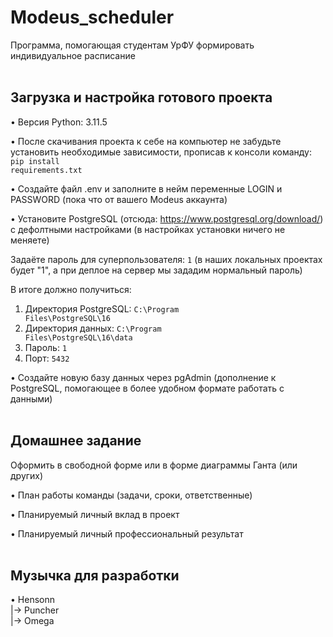 # Modeus_scheduler
Программа, помогающая студентам УрФУ формировать индивидуальное расписание
<br /> <br />


## Загрузка и настройка готового проекта
• Версия Python: 3.11.5

• После скачивания проекта к себе на компьютер не забудьте установить необходимые зависимости, прописав к консоли команду: 
<code>pip install requirements.txt</code>

• Создайте файл .env и заполните в нейм переменные LOGIN и PASSWORD (пока что от вашего Modeus аккаунта)

• Установите PostgreSQL (отсюда: https://www.postgresql.org/download/) с дефолтными настройками (в настройках установки ничего не меняете)

Задаёте пароль для суперпользователя: <code>1</code> (в наших локальных проектах будет "1", а при деплое на сервер мы зададим нормальный пароль)

В итоге должно получиться:
1. Директория PostgreSQL: <code>C:\Program Files\PostgreSQL\16</code>
2. Директория данных: <code>C:\Program Files\PostgreSQL\16\data</code>
3. Пароль: <code>1</code>
4. Порт: <code>5432</code>

• Создайте новую базу данных через pgAdmin (дополнение к PostgreSQL, помогающее в более удобном формате работать с данными)
<br /> <br />


## Домашнее задание
Оформить в свободной форме или в форме диаграммы Ганта (или других)

• План работы команды (задачи, сроки, ответственные)

• Планируемый личный вклад в проект

• Планируемый личный профессиональный результат
<br /> <br />


## Музычка для разработки 
• Hensonn <br />
|-> Puncher <br />
|-> Omega

<!--
• Inon Zur <br />
|-> Main Theme (Fallout 4) <br />
|-> Hope Remains <br />
|-> Rebuild, Renew
-->
